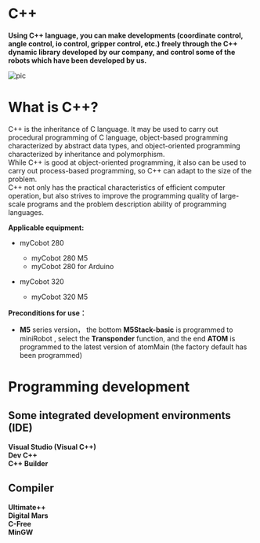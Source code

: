 # C++
**Using C++ language, you can make developments (coordinate control, angle control, io control, gripper control, etc.) freely through the C++ dynamic library developed by our company, and control some of the robots which have been developed by us.** <br>

![pic](../resourse/12-ApplicationBaseCPlus/12.0/12.0.jpg)

# What is C++?<br>
C++ is the inheritance of C language. It may be used to carry out procedural programming of C language, object-based programming characterized by abstract data types, and object-oriented programming characterized by inheritance and polymorphism.<br>
While C++ is good at object-oriented programming, it also can be used to carry out process-based programming, so C++ can adapt to the size of the problem.<br>
C++ not only has the practical characteristics of efficient computer operation, but also strives to improve the programming quality of large-scale programs and the problem description ability of programming languages.<br>

**Applicable equipment:**

- myCobot 280
  - myCobot 280 M5
  - myCobot 280 for Arduino <br>
  
- myCobot 320
  - myCobot 320 M5 <br>


**Preconditions for use：**

- **M5** series version， the bottom **M5Stack-basic** is programmed to miniRobot , select the  **Transponder** function, and the end **ATOM** is programmed to the latest version of atomMain (the factory default has been programmed)


# Programming development
## Some integrated development environments (IDE)
**Visual Studio (Visual C++)**<br> 
**Dev C++** <br> 
**C++ Builder**<br> 

## Compiler
**Ultimate++** <br> 
**Digital Mars** <br> 
**C-Free**<br> 
**MinGW**<br> 


